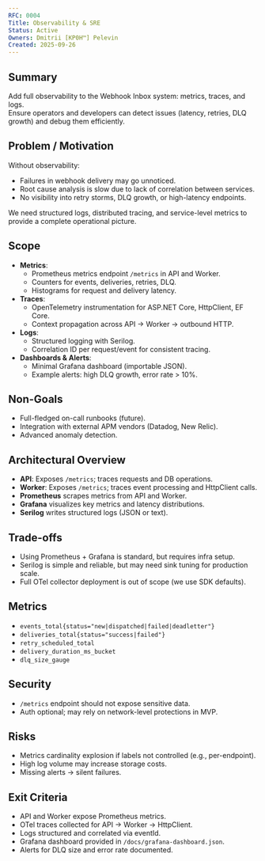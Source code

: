 ```yaml
---
RFC: 0004
Title: Observability & SRE
Status: Active
Owners: Dmitrii [KP0H™] Pelevin
Created: 2025-09-26
---
```


## Summary
Add full observability to the Webhook Inbox system: metrics, traces, and logs.  
Ensure operators and developers can detect issues (latency, retries, DLQ growth) and debug them efficiently.

## Problem / Motivation
Without observability:
- Failures in webhook delivery may go unnoticed.
- Root cause analysis is slow due to lack of correlation between services.
- No visibility into retry storms, DLQ growth, or high-latency endpoints.

We need structured logs, distributed tracing, and service-level metrics to provide a complete operational picture.

## Scope
- **Metrics**:
  - Prometheus metrics endpoint `/metrics` in API and Worker.
  - Counters for events, deliveries, retries, DLQ.
  - Histograms for request and delivery latency.
- **Traces**:
  - OpenTelemetry instrumentation for ASP.NET Core, HttpClient, EF Core.
  - Context propagation across API → Worker → outbound HTTP.
- **Logs**:
  - Structured logging with Serilog.
  - Correlation ID per request/event for consistent tracing.
- **Dashboards & Alerts**:
  - Minimal Grafana dashboard (importable JSON).
  - Example alerts: high DLQ growth, error rate > 10%.

## Non-Goals
- Full-fledged on-call runbooks (future).
- Integration with external APM vendors (Datadog, New Relic).
- Advanced anomaly detection.

## Architectural Overview
- **API**: Exposes `/metrics`; traces requests and DB operations.
- **Worker**: Exposes `/metrics`; traces event processing and HttpClient calls.
- **Prometheus** scrapes metrics from API and Worker.
- **Grafana** visualizes key metrics and latency distributions.
- **Serilog** writes structured logs (JSON or text).

## Trade-offs
- Using Prometheus + Grafana is standard, but requires infra setup.
- Serilog is simple and reliable, but may need sink tuning for production scale.
- Full OTel collector deployment is out of scope (we use SDK defaults).

## Metrics
- `events_total{status="new|dispatched|failed|deadletter"}`
- `deliveries_total{status="success|failed"}`
- `retry_scheduled_total`
- `delivery_duration_ms_bucket`
- `dlq_size_gauge`

## Security
- `/metrics` endpoint should not expose sensitive data.
- Auth optional; may rely on network-level protections in MVP.

## Risks
- Metrics cardinality explosion if labels not controlled (e.g., per-endpoint).
- High log volume may increase storage costs.
- Missing alerts → silent failures.

## Exit Criteria
- API and Worker expose Prometheus metrics.
- OTel traces collected for API → Worker → HttpClient.
- Logs structured and correlated via eventId.
- Grafana dashboard provided in `/docs/grafana-dashboard.json`.
- Alerts for DLQ size and error rate documented.
